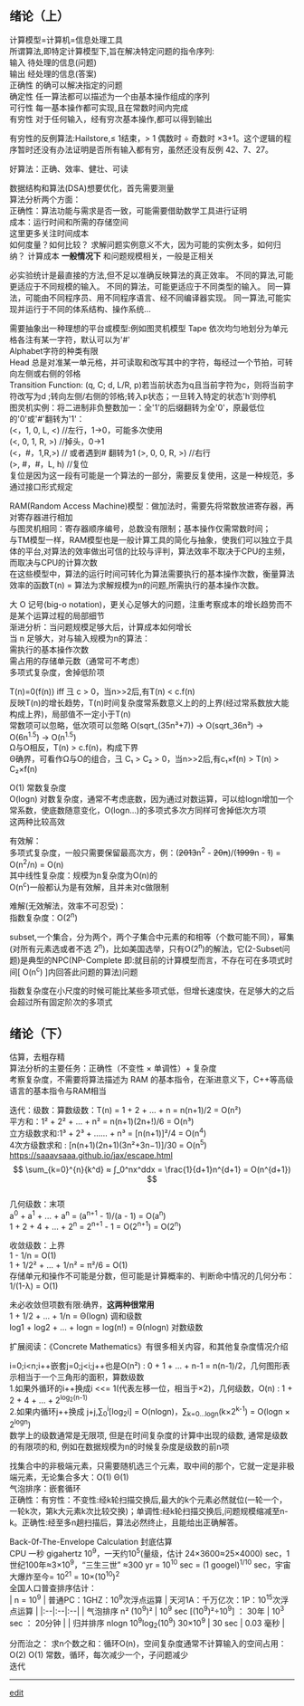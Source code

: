 ## 绪论（上）

计算模型=计算机=信息处理工具    
所谓算法,即特定计算模型下,旨在解决特定问题的指令序列:   
输入 待处理的信息(问题)   
输出 经处理的信息(答案)   
正确性 的确可以解决指定的问题   
确定性 任一算法都可以描述为一个由基本操作组成的序列   
可行性 每一基本操作都可实现,且在常数时间内完成   
有穷性 对于任何输入，经有穷次基本操作,都可以得到输出   

有穷性的反例算法:Hailstore,≤ 1结束，> 1 偶数时 ÷ 奇数时 ×3+1。这个逻辑的程序暂时还没有办法证明是否所有输入都有穷，虽然还没有反例 42、7、27。     

好算法：正确、效率、健壮、可读   

数据结构和算法(DSA)想要优化，首先需要测量     
算法分析两个方面：     
正确性：算法功能与需求是否一致，可能需要借助数学工具进行证明     
成本：运行时间和所需的存储空间     
这里更多关注时间成本     
如何度量？如何比较？
求解问题实例意义不大，因为可能的实例太多，如何归纳？
计算成本 **一般情况下** 和问题规模相关，一般是正相关

必实验统计是最直接的方法,但不足以准确反映算法的真正效率。
不同的算法,可能更适应于不同规模的输入。
不同的算法，可能更适应于不同类型的输入。
同一算法，可能由不同程序员、用不同程序语言、经不同编译器实现。
同一算法,可能实现并运行于不同的体系结构、操作系统...

需要抽象出一种理想的平台或模型:例如图灵机模型
Tape 依次均匀地划分为单元格各注有某一字符，默认可以为'#'   
Alphabet字符的种类有限   
Head 总是对准某一单元格，并可读取和改写其中的字符，每经过一个节拍，可转向左侧或右侧的邻格   
Transition Function: (q, C; d, L/R, p)若当前状态为q且当前字符为c，则将当前字符改写为d ;转向左侧/右侧的邻格;转入p状态；一旦转入特定的状态'h'则停机   
图灵机实例：将二进制非负整数加一：全'1'的后缀翻转为全'0'，原最低位的'0'或'#'翻转为'1'：     
(<，1, 0, L, <) //左行，1->0，可能多次使用    
(<, 0, 1, R, >) //掉头，0->1     
(<，#，1,R,>)  // 或者遇到# 翻转为1 
(>, 0, 0, R, >) //右行   
(>, #，#，L, h) //复位   
复位是因为这一段有可能是一个算法的一部分，需要反复使用，这是一种规范，多通过接口形式规定     

RAM(Random Access Machine)模型：做加法时，需要先将常数放进寄存器，再对寄存器进行相加     
与图灵机相同：寄存器顺序编号，总数没有限制；基本操作仅需常数时间；     
与TM模型一样，RAM模型也是一般计算工具的简化与抽象，使我们可以独立于具体的平台,对算法的效率做出可信的比较与评判，算法效率不取决于CPU的主频，而取决与CPU的计算次数     
在这些模型中，算法的运行时间可转化为算法需要执行的基本操作次数，衡量算法效率的函数T(n) = 算法为求解规模为n的问题,所需执行的基本操作次数。   

大 O 记号(big-o notation)，更关心足够大的问题，注重考察成本的增长趋势而不是某个运算过程的局部细节   
渐进分析：当问题规模足够大后，计算成本如何增长   
当 n 足够大，对与输入规模为n的算法：   
需执行的基本操作次数   
需占用的存储单元数（通常可不考虑）   
多项式复杂度，舍掉低阶项

T(n)=0(f(n)) iff 彐 c > 0，当n>>2后,有T(n) < c.f(n)      
反映T(n)的增长趋势，T(n)时间复杂度常系数意义上的的上界(经过常系数放大能构成上界)，局部值不一定小于T(n)     
常数项可以忽略，低次项可以忽略 O(sqrt_(35n³+7)) -> O(sqrt_36n³) -> O(6n<sup>1.5</sup>) -> O(n<sup>1.5</sup>)    
Ω与O相反，T(n) > c.f(n)，构成下界     
Θ确界，可看作Ω与O的组合，彐 C₁ > C₂ > 0，当n>>2后,有c₁×f(n) > T(n) > C₂×f(n)   

O(1) 常数复杂度     
O(logn) 对数复杂度，通常不考虑底数，因为通过对数运算，可以给logn增加一个常系数，使底数随意变化，O(logn...)的多项式多次方同样可舍掉低次方项   
这两种比较高效   

有效解：   
多项式复杂度，一般只需要保留最高次方，例：(~~2013~~n<sup>2</sup> - ~~20n~~)/(~~1999~~n - ~~1~~) = O(n<sup>2</sup>/n) = O(n)    
其中线性复杂度：规模为n复杂度为O(n)的   
O(n<sup>c</sup>)一般都认为是有效解，且并未对c做限制   

难解(无效解法，效率不可忍受)：   
指数复杂度：O(2<sup>n</sup>)   

subset,一个集合，分为两个，两个子集合中元素的和相等（个数可能不同），幂集(对所有元素选或者不选 2<sup>n</sup>)，比如美国选举，只有O(2<sup>n</sup>)的解法，它(2-Subset问题)是典型的NPC(NP-Complete 即:就目前的计算模型而言，不存在可在多项式时间[ O(n<sup>c</sup>) ]内回答此问题的算法)问题     

指数复杂度在小尺度的时候可能比某些多项式低，但增长速度快，在足够大的之后会超过所有固定阶次的多项式   

## 绪论（下）

估算，去粗存精   
算法分析的主要任务：正确性（不变性 × 单调性）+ 复杂度   
考察复杂度，不需要将算法描述为 RAM 的基本指令，在渐进意义下，C++等高级语言的基本指令与RAM相当   

迭代：级数：算数级数：T(n) = 1 + 2 + ... + n = n(n+1)/2 = O(n²)     
平方和：1² + 2² + ... + n² = n(n+1)(2n+!)/6 = O(n³)   
立方级数求和:1³ + 2³ + …… + n³ = [n(n+1)]²/4 = O(n<sup>4</sup>)   
4次方级数求和 : [n(n+1)(2n+1)(3n²+3n−1)]/30 = O(n<sup>5</sup>)   
https://saaavsaaa.github.io/jax/escape.html   
$$
\sum_{k=0}^{n}{k^d} ≈ ∫_0^nx^ddx = \frac{1}{d+1}n^{d+1} = O(n^{d+1}) 
$$   
几何级数：末项    
a<sup>0</sup> + a<sup>1</sup> + ... + a<sup>n</sup> = (a<sup>n+1</sup> - 1)/(a - 1) = O(a<sup>n</sup>)   
1 + 2 + 4 + ... + 2<sup>n</sup> = 2<sup>n+1</sup> - 1 = O(2<sup>n+1</sup>) = O(2<sup>n</sup>)   

收敛级数：上界   
1 - 1/n = O(1)   
1 + 1/2² + ... + 1/n² = π²/6 = O(1)   
存储单元和操作不可能是分数，但可能是计算概率的、判断命中情况的几何分布：1/(1-λ) = O(1)   

未必收敛但项数有限:确界，**这两种很常用**   
1 + 1/2 + ... + 1/n = Θ(logn)   调和级数   
log1 + log2 + ... + logn = log(n!) = Θ(nlogn)   对数级数  

扩展阅读：《Concrete Mathematics》有很多相关内容，和其他复杂度情况介绍   

i=0;i<n;i++嵌套j=0;j<i;j++也是O(n²)  : 0 + 1 + ... + n-1 = n(n-1)/2，几何图形表示相当于一个三角形的面积，算数级数   
1.如果外循环的i++换成i <<= 1(代表左移一位，相当于×2)，几何级数，O(n) : 1 + 2 + 4 + ... + 2<sup>log<sub>2</sub>(n-1)</sup>   
2.如果内循环j++换成 j+j,∑<sub>0</sub><sup>i</sup>[log<sub>2</sub>i] = O(nlogn)，∑<sub>k=0...logn</sub>(k×2<sup>k-1</sup>) = O(logn × 2<sup>logn</sup>)   
数学上的级数通常是无限项, 但是在时间复杂度的计算中出现的级数, 通常是级数的有限项的和, 例如在数据规模为n的时候复杂度是级数的前n项   

找集合中的非极端元素，只需要随机选三个元素，取中间的那个，它就一定是非极端元素，无论集合多大：O(1)   Θ(1)   
气泡排序：嵌套循环   
正确性：有穷性：不变性:经k轮扫描交换后,最大的k个元素必然就位(一轮一个，一轮k次，第k大元素k次比较交换)；单调性:经k轮扫描交换后,问题规模缩减至n-k。正确性:经至多n趟扫描后，算法必然终止，且能给出正确解答。   

Back-0f-The-Envelope Calculation 封底估算   
CPU 一秒 gigahertz 10<sup>9</sup>，一天约10<sup>5</sup>(量级，估计 24×3600≈25×4000) sec，1世纪100年≈3×10<sup>9</sup>，“三生三世” ≈300 yr = 10<sup>10</sup> sec = (1 googel)<sup>1/10</sup> sec，宇宙大爆炸至今= 10<sup>21</sup> = 10×(10<sup>10</sup>)<sup>2</sup>     
全国人口普查排序估计：     
|      n = 10<sup>9</sup>     |   普通PC：1GHZ：10<sup>9</sup>次浮点运算      |     天河1A：千万亿次：1P：10<sup>15</sup>次浮点运算   |
|:--|:--|:--|
|  气泡排序 n² (10<sup>9</sup>)² |  10<sup>9</sup> sec [(10<sup>9</sup>)²÷10<sup>9</sup>] ： 30年 |     10<sup>3</sup> sec ： 20分钟    |
|  归并排序 nlogn 10<sup>9</sup>log<sub>2</sub>(10<sup>9</sup>) 30×10<sup>9</sup> |  30 sec |     0.03 毫秒   |


分而治之：
求n个数之和：循环O(n)，空间复杂度通常不计算输入的空间占用：O(2) O(1) 常数，循环，每次减少一个，子问题减少   
迭代

-----

[edit](https://github.com/saaavsaaa/saaavsaaa.github.io/edit/master/aaa/Structure_Abstract.md)
